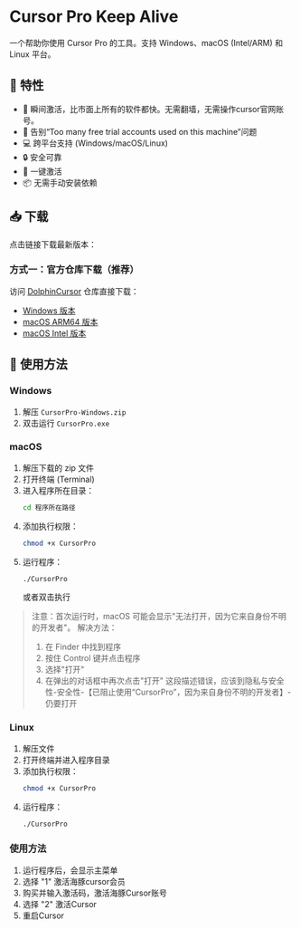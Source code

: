# Cursor Pro Keep Alive

一个帮助你使用 Cursor Pro 的工具。支持 Windows、macOS (Intel/ARM) 和 Linux 平台。

## 🌟 特性

- 🔄 瞬间激活，比市面上所有的软件都快。无需翻墙，无需操作cursor官网账号。
- 🌟 告别“Too many free trial accounts used on this machine”问题
- 💻 跨平台支持 (Windows/macOS/Linux)
- 🔒 安全可靠
- 🚀 一键激活
- 📦 无需手动安装依赖

## 📥 下载

点击链接下载最新版本：

### 方式一：官方仓库下载（推荐）
访问 [DolphinCursor](https://github.com/wmh-dcq/DolphinCursor) 仓库直接下载：
- [Windows 版本](https://github.com/wmh-dcq/DolphinCursor/blob/main/CursorPro-Windows.zip)
- [macOS ARM64 版本](https://github.com/wmh-dcq/DolphinCursor/blob/main/CursorPro-MacOS-ARM64.zip)
- [macOS Intel 版本](https://github.com/wmh-dcq/DolphinCursor/blob/main/CursorPro-MacOS-Intel.zip)


## 🚀 使用方法

### Windows
1. 解压 `CursorPro-Windows.zip`
2. 双击运行 `CursorPro.exe`

### macOS
1. 解压下载的 zip 文件
2. 打开终端 (Terminal)
3. 进入程序所在目录：
   ```bash
   cd 程序所在路径
   ```
4. 添加执行权限：
   ```bash
   chmod +x CursorPro
   ```
5. 运行程序：
   ```bash
   ./CursorPro
   ```
   或者双击执行

> 注意：首次运行时，macOS 可能会显示"无法打开，因为它来自身份不明的开发者"。
> 解决方法：
> 1. 在 Finder 中找到程序
> 2. 按住 Control 键并点击程序
> 3. 选择"打开"
> 4. 在弹出的对话框中再次点击"打开"  这段描述错误，应该到隐私与安全性-安全性-【已阻止使用“CursorPro”，因为来自身份不明的开发者】-仍要打开

### Linux
1. 解压文件
2. 打开终端并进入程序目录
3. 添加执行权限：
   ```bash
   chmod +x CursorPro
   ```
4. 运行程序：
   ```bash
   ./CursorPro
   ```

### 使用方法

1. 运行程序后，会显示主菜单
2. 选择 "1" 激活海豚cursor会员
3. 购买并输入激活码，激活海豚Cursor账号
4. 选择 "2" 激活Cursor
5. 重启Cursor
